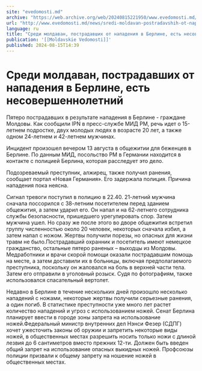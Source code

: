 ```yaml
---
site: "evedomosti.md"
archive: "https://web.archive.org/web/20240815221950/www.evedomosti.md/news/sredi-moldavan-postradavshih-ot-napadeniya-v-berline-est-nes"
url: "http://www.evedomosti.md/news/sredi-moldavan-postradavshih-ot-napadeniya-v-berline-est-nes"
language: ru
title: "Среди молдаван, пострадавших от нападения в Берлине, есть несовершеннолетний"
publication: '[[Moldavskie Vedomosti]]'
published: 2024-08-15T14:39
---
```


# Среди молдаван, пострадавших от нападения в Берлине, есть несовершеннолетний

Пятеро пострадавших в результате нападения в Берлине - граждане Молдовы. Как сообщили IPN в пресс-службе МИД РМ, речь идет о 15-летнем подростке, двух молодых людях в возрасте 20 лет, а также одном 24-летнем и 42-летнем мужчинах.

Инцидент произошел вечером 13 августа в общежитии для беженцев в Берлине. По данным МИД, посольство РМ в Германии находится в контакте с полицией Берлина, которая расследует это дело.

Подозреваемый преступник, алжирец, также получил ранения, сообщает портал «Новая Германия». Его задержала полиция. Причина нападения пока неясна.

Сигнал тревоги поступил в полицию в 22.40. 21-летний мужчина сначала поссорился с 38-летним посетителем перед зданием общежития, а затем ударил его. Он напал и на 62-летнего сотрудника службы безопасности, пришедшего урегулировать спор. Затем мужчина ушел. Но сразу же после этого во дворе общежития встретил группу численностью около 20 человек, некоторых сначала избил, а затем напал с ножом. Жертвы получили порезы, но опасных для жизни травм не было.Пострадавший охранник и посетитель имеют немецкое гражданство, остальные пятеро раненых – выходцы из Молдовы. Медработники и врачи скорой помощи оказали пострадавшим помощь на месте, а затем доставили их в больницы, включая предполагаемого преступника, поскольку он жаловался на боль в верхней части тела. Затем его отправили в уголовный розыск. Судя по фотографиям, также использовался спасательный вертолет.

Недавно в Берлине в течение нескольких дней произошло несколько нападений с ножами, некоторые жертвы получили серьезные ранения, а один погиб. В статистике преступности уже много лет растет количество нападений и угроз с использованием ножей. Сенат Берлина планирует ввести в городе зоны запрета на использование ножей.Федеральный министр внутренних дел Нэнси Фезер (СДПГ) хочет ужесточить законы об оружии и запретить некоторые виды ножей, в общественных местах разрешить носить только ножи с длиной лезвия до 6 сантиметров вместо прежних 12-ти. Должен быть введен общий запрет на использование опасных выкидных ножей. Профсоюзы полиции призвали к общему запрету на ношение ножей в общественных местах.